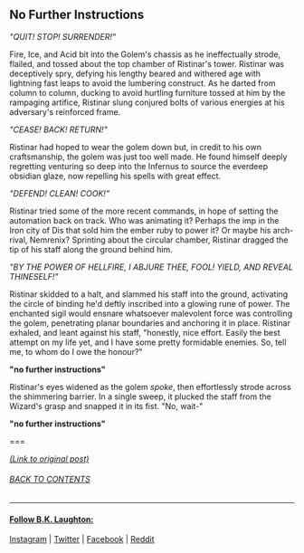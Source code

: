 ## No Further Instructions

*"QUIT! STOP! SURRENDER!"*

Fire, Ice, and Acid bit into the Golem's chassis as he ineffectually strode, flailed, and tossed about the top chamber of Ristinar's tower. Ristinar was deceptively spry, defying his lengthy beared and withered age with lightning fast leaps to avoid the lumbering construct. As he darted from column to column, ducking to avoid hurtling furniture tossed at him by the rampaging artifice, Ristinar slung conjured bolts of various energies at his adversary's reinforced frame.

*"CEASE! BACK! RETURN!"*

Ristinar had hoped to wear the golem down but, in credit to his own craftsmanship, the golem was just too well made. He found himself deeply regretting venturing so deep into the Infernus to source the everdeep obsidian glaze, now repelling his spells with great effect.

*"DEFEND! CLEAN! COOK!"*

Ristinar tried some of the more recent commands, in hope of setting the automation back on track. Who was animating it? Perhaps the imp in the Iron city of Dis that sold him the ember ruby to power it? Or maybe his arch-rival, Nemrenix? Sprinting about the circular chamber, Ristinar dragged the tip of his staff along the ground behind him.

*"BY THE POWER OF HELLFIRE, I ABJURE THEE, FOOL! YIELD, AND REVEAL THINESELF!"*

Ristinar skidded to a halt, and slammed his staff into the ground, activating the circle of binding he'd deftly inscribed into a glowing rune of power. The enchanted sigil would ensnare whatsoever malevolent force was controlling the golem, penetrating planar boundaries and anchoring it in place. Ristinar exhaled, and leant against his staff, "honestly, nice effort. Easily the best attempt on my life yet, and I have some pretty formidable enemies. So, tell me, to whom do I owe the honour?"

**"no further instructions"**

Ristinar's eyes widened as the golem *spoke*, then effortlessly strode across the shimmering barrier. In a single sweep, it plucked the staff from the Wizard's grasp and snapped it in its fist. "No, wait-"

**"no further instructions"**

===

[*(Link to original post)*](https://www.reddit.com/r/Worldprompts/comments/3fsj30/the_last_message_we_received_was_no_further/ctty6gm?context=3)
###### [_BACK TO CONTENTS_](/../../../OneShots/)


---
#### [Follow B.K. Laughton:](http://bklaughton.com) 
[Instagram](http://instagram.com/B.K.Laughton) | [Twitter](http://twitter.com/bklaughton) | [Facebook](https://www.facebook.com/BK-Laughton-607374252750161/) | [Reddit](http://reddit.com/r/ArchDuke)
